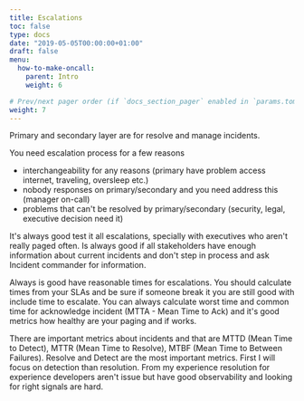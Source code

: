```yaml
---
title: Escalations
toc: false
type: docs
date: "2019-05-05T00:00:00+01:00"
draft: false
menu:
  how-to-make-oncall:
    parent: Intro
    weight: 6

# Prev/next pager order (if `docs_section_pager` enabled in `params.toml`)
weight: 7
---
```


Primary and secondary layer are for resolve and manage incidents.

You need escalation process for a few reasons

- interchangeability for any reasons (primary have problem access internet, traveling, oversleep etc.)
- nobody responses on primary/secondary and you need address this (manager on-call)
- problems that can't be resolved by primary/secondary (security, legal, executive decision need it)

It's always good test it all escalations, specially with executives who aren't really paged often. Is always good if all stakeholders have enough information about current incidents and don't step in process and ask Incident commander for information.

Always is good have reasonable times for escalations. You should calculate times from your SLAs and be sure if someone break it you are still good with include time to escalate. You can always calculate worst time and common time for acknowledge incident (MTTA - Mean Time to Ack) and it's good metrics how healthy are your paging and if works.

There are important metrics about incidents and that are MTTD (Mean Time to Detect), MTTR (Mean Time to Resolve), MTBF (Mean Time to Between Failures). Resolve and Detect are the most important metrics. First I will focus on detection than resolution. From my experience resolution for experience developers aren't issue but have good observability and looking for right signals are hard.
